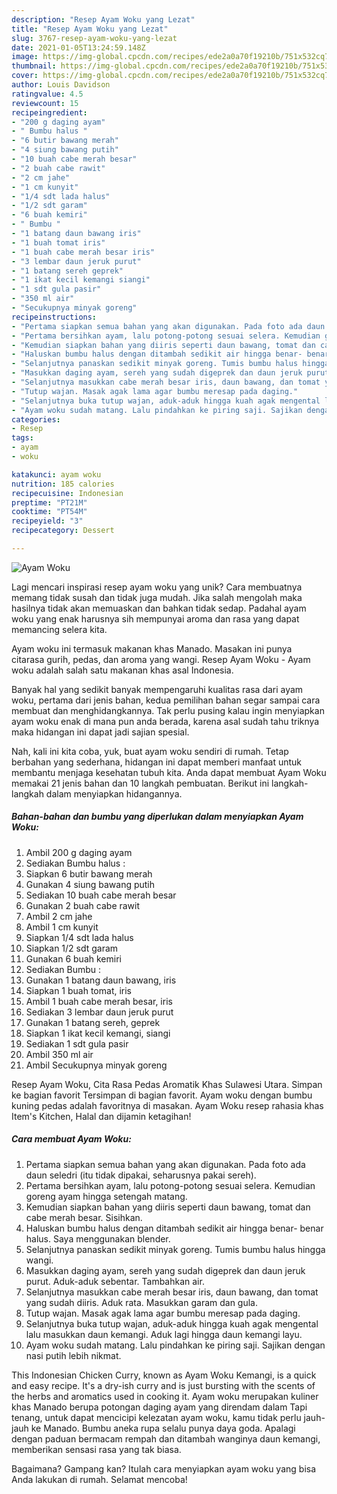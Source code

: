 ```yaml
---
description: "Resep Ayam Woku yang Lezat"
title: "Resep Ayam Woku yang Lezat"
slug: 3767-resep-ayam-woku-yang-lezat
date: 2021-01-05T13:24:59.148Z
image: https://img-global.cpcdn.com/recipes/ede2a0a70f19210b/751x532cq70/ayam-woku-foto-resep-utama.jpg
thumbnail: https://img-global.cpcdn.com/recipes/ede2a0a70f19210b/751x532cq70/ayam-woku-foto-resep-utama.jpg
cover: https://img-global.cpcdn.com/recipes/ede2a0a70f19210b/751x532cq70/ayam-woku-foto-resep-utama.jpg
author: Louis Davidson
ratingvalue: 4.5
reviewcount: 15
recipeingredient:
- "200 g daging ayam"
- " Bumbu halus "
- "6 butir bawang merah"
- "4 siung bawang putih"
- "10 buah cabe merah besar"
- "2 buah cabe rawit"
- "2 cm jahe"
- "1 cm kunyit"
- "1/4 sdt lada halus"
- "1/2 sdt garam"
- "6 buah kemiri"
- " Bumbu "
- "1 batang daun bawang iris"
- "1 buah tomat iris"
- "1 buah cabe merah besar iris"
- "3 lembar daun jeruk purut"
- "1 batang sereh geprek"
- "1 ikat kecil kemangi siangi"
- "1 sdt gula pasir"
- "350 ml air"
- "Secukupnya minyak goreng"
recipeinstructions:
- "Pertama siapkan semua bahan yang akan digunakan. Pada foto ada daun seledri (itu tidak dipakai, seharusnya pakai sereh)."
- "Pertama bersihkan ayam, lalu potong-potong sesuai selera. Kemudian goreng ayam hingga setengah matang."
- "Kemudian siapkan bahan yang diiris seperti daun bawang, tomat dan cabe merah besar. Sisihkan."
- "Haluskan bumbu halus dengan ditambah sedikit air hingga benar- benar halus. Saya menggunakan blender."
- "Selanjutnya panaskan sedikit minyak goreng. Tumis bumbu halus hingga wangi."
- "Masukkan daging ayam, sereh yang sudah digeprek dan daun jeruk purut. Aduk-aduk sebentar. Tambahkan air."
- "Selanjutnya masukkan cabe merah besar iris, daun bawang, dan tomat yang sudah diiris. Aduk rata. Masukkan garam dan gula."
- "Tutup wajan. Masak agak lama agar bumbu meresap pada daging."
- "Selanjutnya buka tutup wajan, aduk-aduk hingga kuah agak mengental lalu masukkan daun kemangi. Aduk lagi hingga daun kemangi layu."
- "Ayam woku sudah matang. Lalu pindahkan ke piring saji. Sajikan dengan nasi putih lebih nikmat."
categories:
- Resep
tags:
- ayam
- woku

katakunci: ayam woku 
nutrition: 185 calories
recipecuisine: Indonesian
preptime: "PT21M"
cooktime: "PT54M"
recipeyield: "3"
recipecategory: Dessert

---
```



![Ayam Woku](https://img-global.cpcdn.com/recipes/ede2a0a70f19210b/751x532cq70/ayam-woku-foto-resep-utama.jpg)

Lagi mencari inspirasi resep ayam woku yang unik? Cara membuatnya memang tidak susah dan tidak juga mudah. Jika salah mengolah maka hasilnya tidak akan memuaskan dan bahkan tidak sedap. Padahal ayam woku yang enak harusnya sih mempunyai aroma dan rasa yang dapat memancing selera kita.

Ayam woku ini termasuk makanan khas Manado. Masakan ini punya citarasa gurih, pedas, dan aroma yang wangi. Resep Ayam Woku - Ayam woku adalah salah satu makanan khas asal Indonesia.

Banyak hal yang sedikit banyak mempengaruhi kualitas rasa dari ayam woku, pertama dari jenis bahan, kedua pemilihan bahan segar sampai cara membuat dan menghidangkannya. Tak perlu pusing kalau ingin menyiapkan ayam woku enak di mana pun anda berada, karena asal sudah tahu triknya maka hidangan ini dapat jadi sajian spesial.


Nah, kali ini kita coba, yuk, buat ayam woku sendiri di rumah. Tetap berbahan yang sederhana, hidangan ini dapat memberi manfaat untuk membantu menjaga kesehatan tubuh kita. Anda dapat membuat Ayam Woku memakai 21 jenis bahan dan 10 langkah pembuatan. Berikut ini langkah-langkah dalam menyiapkan hidangannya.

<!--inarticleads1-->

##### Bahan-bahan dan bumbu yang diperlukan dalam menyiapkan Ayam Woku:

1. Ambil 200 g daging ayam
1. Sediakan  Bumbu halus :
1. Siapkan 6 butir bawang merah
1. Gunakan 4 siung bawang putih
1. Sediakan 10 buah cabe merah besar
1. Gunakan 2 buah cabe rawit
1. Ambil 2 cm jahe
1. Ambil 1 cm kunyit
1. Siapkan 1/4 sdt lada halus
1. Siapkan 1/2 sdt garam
1. Gunakan 6 buah kemiri
1. Sediakan  Bumbu :
1. Gunakan 1 batang daun bawang, iris
1. Siapkan 1 buah tomat, iris
1. Ambil 1 buah cabe merah besar, iris
1. Sediakan 3 lembar daun jeruk purut
1. Gunakan 1 batang sereh, geprek
1. Siapkan 1 ikat kecil kemangi, siangi
1. Sediakan 1 sdt gula pasir
1. Ambil 350 ml air
1. Ambil Secukupnya minyak goreng


Resep Ayam Woku, Cita Rasa Pedas Aromatik Khas Sulawesi Utara. Simpan ke bagian favorit Tersimpan di bagian favorit. Ayam woku dengan bumbu kuning pedas adalah favoritnya di masakan. Ayam Woku resep rahasia khas Item&#39;s Kitchen, Halal dan dijamin ketagihan! 

<!--inarticleads2-->

##### Cara membuat Ayam Woku:

1. Pertama siapkan semua bahan yang akan digunakan. Pada foto ada daun seledri (itu tidak dipakai, seharusnya pakai sereh).
1. Pertama bersihkan ayam, lalu potong-potong sesuai selera. Kemudian goreng ayam hingga setengah matang.
1. Kemudian siapkan bahan yang diiris seperti daun bawang, tomat dan cabe merah besar. Sisihkan.
1. Haluskan bumbu halus dengan ditambah sedikit air hingga benar- benar halus. Saya menggunakan blender.
1. Selanjutnya panaskan sedikit minyak goreng. Tumis bumbu halus hingga wangi.
1. Masukkan daging ayam, sereh yang sudah digeprek dan daun jeruk purut. Aduk-aduk sebentar. Tambahkan air.
1. Selanjutnya masukkan cabe merah besar iris, daun bawang, dan tomat yang sudah diiris. Aduk rata. Masukkan garam dan gula.
1. Tutup wajan. Masak agak lama agar bumbu meresap pada daging.
1. Selanjutnya buka tutup wajan, aduk-aduk hingga kuah agak mengental lalu masukkan daun kemangi. Aduk lagi hingga daun kemangi layu.
1. Ayam woku sudah matang. Lalu pindahkan ke piring saji. Sajikan dengan nasi putih lebih nikmat.


This Indonesian Chicken Curry, known as Ayam Woku Kemangi, is a quick and easy recipe. It&#39;s a dry-ish curry and is just bursting with the scents of the herbs and aromatics used in cooking it. Ayam woku merupakan kuliner khas Manado berupa potongan daging ayam yang direndam dalam Tapi tenang, untuk dapat mencicipi kelezatan ayam woku, kamu tidak perlu jauh-jauh ke Manado. Bumbu aneka rupa selalu punya daya goda. Apalagi dengan paduan bermacam rempah dan ditambah wanginya daun kemangi, memberikan sensasi rasa yang tak biasa. 

Bagaimana? Gampang kan? Itulah cara menyiapkan ayam woku yang bisa Anda lakukan di rumah. Selamat mencoba!
